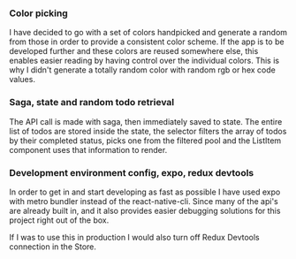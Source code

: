 ### Color picking

I have decided to go with a set of colors handpicked and generate a random from those in order to provide a consistent color scheme. If the app is to be developed further and these colors are reused somewhere else, this enables easier reading by having control over the individual colors. This is why I didn't generate a totally random color with random rgb or hex code values.

### Saga, state and random todo retrieval

The API call is made with saga, then immediately saved to state. The entire list of todos are stored inside the state, the selector filters the array of todos by their completed status, picks one from the filtered pool and the ListItem component uses that information to render.

### Development environment config, expo, redux devtools

In order to get in and start developing as fast as possible I have used expo with metro bundler instead of the react-native-cli. Since many of the api's are already built in, and it also provides easier debugging solutions for this project right out of the box.

If I was to use this in production I would also turn off Redux Devtools connection in the Store.
